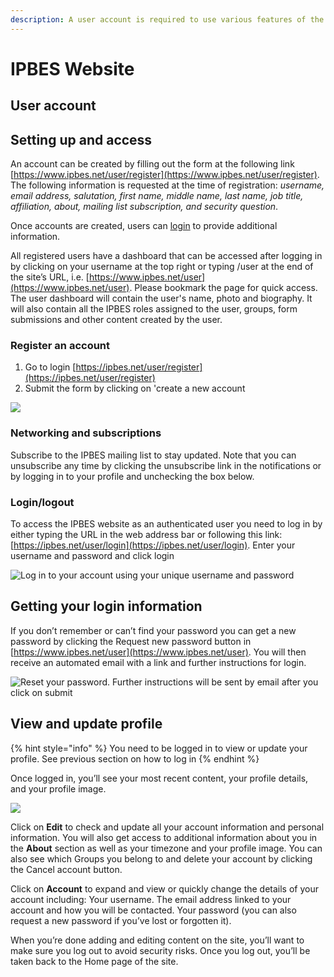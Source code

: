 ```yaml
---
description: A user account is required to use various features of the website
---
```


# IPBES Website

## User account

## Setting up and access&#x20;

An account can be created by filling out the form at the following link [https://www.ipbes.net/user/register](https://www.ipbes.net/user/register). The following information is requested at the time of registration: _username, email address, salutation, first name, middle name, last name, job title, affiliation, about, mailing list subscription, and security question_.&#x20;

Once accounts are created, users can [login](https://www.ipbes.net/user/login) to provide additional information.&#x20;

All registered users have a dashboard that can be accessed after logging in by clicking on your username at the top right or typing /user at the end of the site’s URL, i.e. [https://www.ipbes.net/user](https://www.ipbes.net/user). Please bookmark the page for quick access. The user dashboard will contain the user's name, photo and biography. It will also contain all the IPBES roles assigned to the user, groups, form submissions and other content created by the user.

### Register an account

1. Go to login [https://ipbes.net/user/register](https://ipbes.net/user/register)
2. Submit the form by clicking on 'create a new account

![](../.gitbook/assets/account\_create.jpg)

### Networking and subscriptions

Subscribe to the IPBES mailing list to stay updated. Note that you can unsubscribe any time by clicking the unsubscribe link in the notifications or by logging in to your profile and unchecking the box below.

### Login/logout

To access the IPBES website as an authenticated user you need to log in by either typing the URL in the web address bar or following this link: [https://ipbes.net/user/login](https://ipbes.net/user/login). Enter your username and password and click login

![Log in to your account using your unique username and password](../.gitbook/assets/account\_login.jpg)

## Getting your login information

If you don’t remember or can’t find your password you can get a new password by clicking the Request new password button in [https://www.ipbes.net/user](https://www.ipbes.net/user). You will then receive an automated email with a link and further instructions for login.

![Reset your password. Further instructions will be sent by email after you click on submit](../.gitbook/assets/account\_reset.jpg)

## View and update profile

{% hint style="info" %}
You need to be logged in to view or update your profile. See previous section on how to log in
{% endhint %}

Once logged in, you’ll see your most recent content, your profile details, and your profile image.

![](../.gitbook/assets/ipbes\_account\_section.jpg)

Click on **Edit** to check and update all your account information and personal information. You will also get access to additional information about you in the **About** section as well as your timezone and your profile image. You can also see which Groups you belong to and delete your account by clicking the Cancel account button.

Click on **Account** to expand and view or quickly change the details of your account including: Your username. The email address linked to your account and how you will be contacted. Your password (you can also request a new password if you’ve lost or forgotten it).

When you’re done adding and editing content on the site, you’ll want to make sure you log out to avoid security risks. Once you log out, you’ll be taken back to the Home page of the site.
